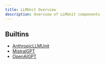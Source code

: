 ```yaml
---
title: LLMUnit Overview
description: Overview of LLMUnit components
---
```


## Builtins
* [AnthropicLLMUnit](/docs/components/llmunit/anthropicllmunit/)
* [MistralGPT](/docs/components/llmunit/mistralgpt/)
* [OpenAIGPT](/docs/components/llmunit/openaigpt/)